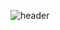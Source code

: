 ![header](https://capsule-render.vercel.app/api?type=wave&color=#fff&height=300&section=header&text=💻%20Noob3er&fontSize=120)
<!--
**noob3er/Noob3er** is a ✨ _special_ ✨ repository because its `README.md` (this file) appears on your GitHub profile.
	![header](https://capsule-render.vercel.app/api?type=slice&color=gradient&height=160&section=header&text=Hi!%20I'm%20Hyein!&fontAlign=50&fontAlignY=70&fontSize=90&fontColor=000000)

Here are some ideas to get you started:

- 🔭 I’m currently working on ...
- 🌱 I’m currently learning ...
- 👯 I’m looking to collaborate on ...
- 🤔 I’m looking for help with ...
- 💬 Ask me about ...
- 📫 How to reach me: ...
- 😄 Pronouns: ...
- ⚡ Fun fact: ...
-->
